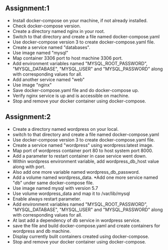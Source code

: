 Assignment:1
-------------------
* Install docker-compose on your machine, if not already installed.
* Check docker-compose version.
* Create a directory named nginx in your root.
* Switch to that directory and create a file named docker-compose.yaml
* Use docker-compose version 3 to create docker-compose.yaml file.
* Create a service named "databases".
* Use image named "mysql"
* Map container 3306 port to host machine 3306 port.
* Add environment variables named "MYSQL_ROOT_PASSWORD", "MYSQL_DATABASE", "MYSQL_USER" and "MYSQL_PASSWORD" along with corresponding values for all.
* Add another service named "web"
* Use image "nginx"
* Save docker-compose.yaml file and do docker-compose up.
* Verify nginx service is up and is accessible on machine.
* Stop and remove your docker container using docker-compose.



Assignment:2
--------------------

* Create a directory named wordpress on your local.
* switch to that directory and create a file named docker-compose.yaml
* Use docker-compose version 3 to create docker-compose.yaml file.
* Create a service named "wordpress" using wordpress:latest image.
* Map port of wordpress container port 80 to host system port 8000.
* Add a parameter to restart container in case service went down.
* Within wordpress environment variable, add wordpress_db_host value along with port.
* Also add one more variable named wordpress_db_password.
* Add a volume named wordpress_data.
*Add one more service named "db" under same docker-compose file.
* Use image named mysql with version 5.7
* Use volume wordpress_data and map it to /var/lib/mysql
* Enable always restart parameter.
* Add environment variables named "MYSQL_ROOT_PASSWORD", "MYSQL_DATABASE", "MYSQL_USER" and "MYSQL_PASSWORD" along with corresponding values for all.
* At last add a dependency of db service in wordpress service.
* save the file and build docker-compose.yaml and create containers for wordpress and db machine.
* Display currently bulit containers created using docker-compose.
* Stop and remove your docker container using docker-compose.
